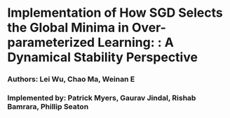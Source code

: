 # Implementation of How SGD Selects the Global Minima in Over-parameterized Learning: : A Dynamical Stability Perspective
### Authors: Lei Wu, Chao Ma, Weinan E

### Implemented by: Patrick Myers, Gaurav Jindal, Rishab Bamrara, Phillip Seaton
